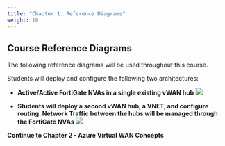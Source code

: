 ```yaml
---
title: "Chapter 1: Reference Diagrams"
weight: 10
---
```



## Course Reference Diagrams

The following reference diagrams will be used throughout this course.

Students will deploy and configure the following two architectures:

- **Active/Active FortiGate NVAs in a single existing vWAN hub**
![](./images/1_1-az-vwan-single-hub-ra.PNG)


- **Students will deploy a second vWAN hub, a VNET, and configure routing.  Network Traffic between the hubs will be managed through the FortiGate NVAs**
![](./images/1_1-az-vwan-second-hub-ra.PNG)

**Continue to Chapter 2 - Azure Virtual WAN Concepts**